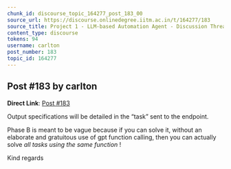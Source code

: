 ```yaml
---
chunk_id: discourse_topic_164277_post_183_00
source_url: https://discourse.onlinedegree.iitm.ac.in/t/164277/183
source_title: Project 1 - LLM-based Automation Agent - Discussion Thread [TDS Jan 2025]
content_type: discourse
tokens: 94
username: carlton
post_number: 183
topic_id: 164277
---
```


## Post #183 by carlton

**Direct Link**: [Post #183](https://discourse.onlinedegree.iitm.ac.in/t/164277/183)

Output specifications will be detailed in the “task” sent to the endpoint.

Phase B is meant to be vague because if you can solve it, without an elaborate and gratuitous use of gpt function calling, then you can actually solve *all tasks using the same function* !

Kind regards
